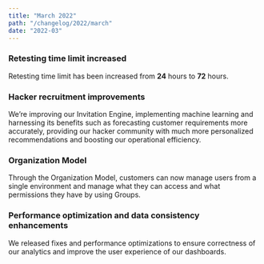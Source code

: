 ```yaml
---
title: "March 2022"
path: "/changelog/2022/march"
date: "2022-03"
---
```


### Retesting time limit increased
Retesting time limit has been increased from **24** hours to **72** hours.

### Hacker recruitment improvements
We’re improving our Invitation Engine, implementing machine learning and harnessing its benefits such as forecasting customer requirements more accurately, providing our hacker community with much more personalized recommendations and boosting our operational efficiency.

### Organization Model
Through the Organization Model, customers can now manage users from a single environment and manage what they can access and what permissions they have by using Groups.

### Performance optimization and data consistency enhancements
We released fixes and performance optimizations to ensure correctness of our analytics and improve the user experience of our dashboards.
